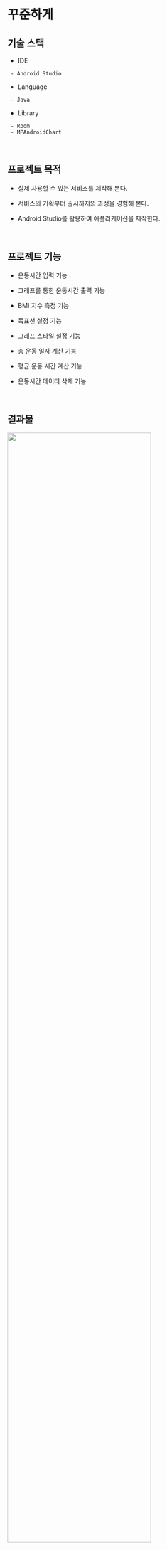 # 꾸준하게

## 기술 스택
* IDE
```
 - Android Studio
```
* Language
```
 - Java
```
* Library
```
 - Room
 - MPAndroidChart
```
</br>

## 프로젝트 목적
* 실제 사용할 수 있는 서비스를 제작해 본다.

* 서비스의 기획부터 출시까지의 과정을 경험해 본다.

* Android Studio를 활용하여 애플리케이션을 제작한다.
</br>

## 프로젝트 기능
* 운동시간 입력 기능

* 그래프를 통한 운동시간 출력 기능

* BMI 지수 측정 기능

* 목표선 설정 기능

* 그래프 스타일 설정 기능

* 총 운동 일자 계산 기능

* 평균 운동 시간 계산 기능

* 운동시간 데이터 삭제 기능
</br>

## 결과물
<img src="https://user-images.githubusercontent.com/61148914/134500742-c1907493-8ce6-42d5-ae39-112b619d8fbc.png" width="80%">
</br>

## 링크
* Google Play : https://play.google.com/store/apps/details?id=com.Steadily.exerciseapplication

* Tistory : https://qlsdud0604.tistory.com/14?category=1049816
